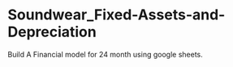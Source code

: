 # Soundwear_Fixed-Assets-and-Depreciation
Build A Financial model for 24 month using google sheets.
